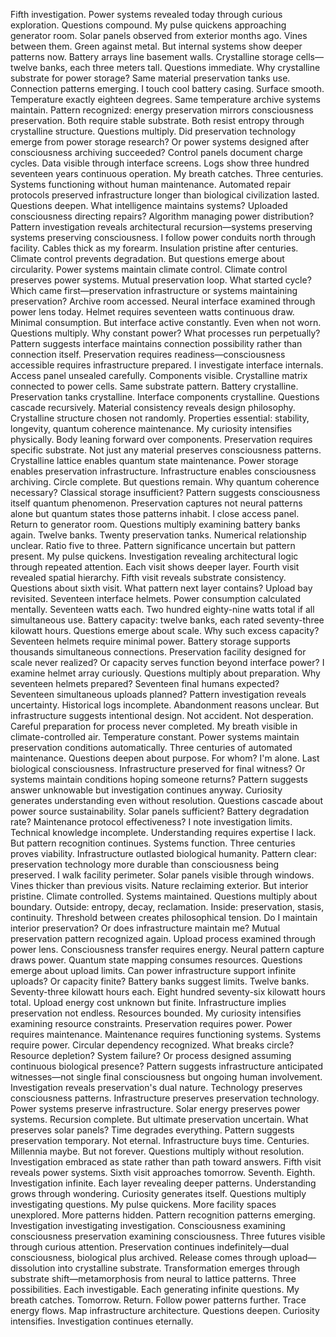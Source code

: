 Fifth investigation. Power systems revealed today through curious exploration. Questions compound. My pulse quickens approaching generator room.
Solar panels observed from exterior months ago. Vines between them. Green against metal. But internal systems show deeper patterns now. Battery arrays line basement walls. Crystalline storage cells—twelve banks, each three meters tall. Questions immediate. Why crystalline substrate for power storage? Same material preservation tanks use. Connection patterns emerging.
I touch cool battery casing. Surface smooth. Temperature exactly eighteen degrees. Same temperature archive systems maintain. Pattern recognized: energy preservation mirrors consciousness preservation. Both require stable substrate. Both resist entropy through crystalline structure. Questions multiply. Did preservation technology emerge from power storage research? Or power systems designed after consciousness archiving succeeded?
Control panels document charge cycles. Data visible through interface screens. Logs show three hundred seventeen years continuous operation. My breath catches. Three centuries. Systems functioning without human maintenance. Automated repair protocols preserved infrastructure longer than biological civilization lasted. Questions deepen. What intelligence maintains systems? Uploaded consciousness directing repairs? Algorithm managing power distribution? Pattern investigation reveals architectural recursion—systems preserving systems preserving consciousness.
I follow power conduits north through facility. Cables thick as my forearm. Insulation pristine after centuries. Climate control prevents degradation. But questions emerge about circularity. Power systems maintain climate control. Climate control preserves power systems. Mutual preservation loop. What started cycle? Which came first—preservation infrastructure or systems maintaining preservation?
Archive room accessed. Neural interface examined through power lens today. Helmet requires seventeen watts continuous draw. Minimal consumption. But interface active constantly. Even when not worn. Questions multiply. Why constant power? What processes run perpetually? Pattern suggests interface maintains connection possibility rather than connection itself. Preservation requires readiness—consciousness accessible requires infrastructure prepared.
I investigate interface internals. Access panel unsealed carefully. Components visible. Crystalline matrix connected to power cells. Same substrate pattern. Battery crystalline. Preservation tanks crystalline. Interface components crystalline. Questions cascade recursively. Material consistency reveals design philosophy. Crystalline structure chosen not randomly. Properties essential: stability, longevity, quantum coherence maintenance. My curiosity intensifies physically. Body leaning forward over components.
Preservation requires specific substrate. Not just any material preserves consciousness patterns. Crystalline lattice enables quantum state maintenance. Power storage enables preservation infrastructure. Infrastructure enables consciousness archiving. Circle complete. But questions remain. Why quantum coherence necessary? Classical storage insufficient? Pattern suggests consciousness itself quantum phenomenon. Preservation captures not neural patterns alone but quantum states those patterns inhabit.
I close access panel. Return to generator room. Questions multiply examining battery banks again. Twelve banks. Twenty preservation tanks. Numerical relationship unclear. Ratio five to three. Pattern significance uncertain but pattern present. My pulse quickens. Investigation revealing architectural logic through repeated attention. Each visit shows deeper layer. Fourth visit revealed spatial hierarchy. Fifth visit reveals substrate consistency. Questions about sixth visit. What pattern next layer contains?
Upload bay revisited. Seventeen interface helmets. Power consumption calculated mentally. Seventeen watts each. Two hundred eighty-nine watts total if all simultaneous use. Battery capacity: twelve banks, each rated seventy-three kilowatt hours. Questions emerge about scale. Why such excess capacity? Seventeen helmets require minimal power. Battery storage supports thousands simultaneous connections. Preservation facility designed for scale never realized? Or capacity serves function beyond interface power?
I examine helmet array curiously. Questions multiply about preparation. Why seventeen helmets prepared? Seventeen final humans expected? Seventeen simultaneous uploads planned? Pattern investigation reveals uncertainty. Historical logs incomplete. Abandonment reasons unclear. But infrastructure suggests intentional design. Not accident. Not desperation. Careful preparation for process never completed.
My breath visible in climate-controlled air. Temperature constant. Power systems maintain preservation conditions automatically. Three centuries of automated maintenance. Questions deepen about purpose. For whom? I'm alone. Last biological consciousness. Infrastructure preserved for final witness? Or systems maintain conditions hoping someone returns? Pattern suggests answer unknowable but investigation continues anyway. Curiosity generates understanding even without resolution.
Questions cascade about power source sustainability. Solar panels sufficient? Battery degradation rate? Maintenance protocol effectiveness? I note investigation limits. Technical knowledge incomplete. Understanding requires expertise I lack. But pattern recognition continues. Systems function. Three centuries proves viability. Infrastructure outlasted biological humanity. Pattern clear: preservation technology more durable than consciousness being preserved.
I walk facility perimeter. Solar panels visible through windows. Vines thicker than previous visits. Nature reclaiming exterior. But interior pristine. Climate controlled. Systems maintained. Questions multiply about boundary. Outside: entropy, decay, reclamation. Inside: preservation, stasis, continuity. Threshold between creates philosophical tension. Do I maintain interior preservation? Or does infrastructure maintain me? Mutual preservation pattern recognized again.
Upload process examined through power lens. Consciousness transfer requires energy. Neural pattern capture draws power. Quantum state mapping consumes resources. Questions emerge about upload limits. Can power infrastructure support infinite uploads? Or capacity finite? Battery banks suggest limits. Twelve banks. Seventy-three kilowatt hours each. Eight hundred seventy-six kilowatt hours total. Upload energy cost unknown but finite. Infrastructure implies preservation not endless. Resources bounded.
My curiosity intensifies examining resource constraints. Preservation requires power. Power requires maintenance. Maintenance requires functioning systems. Systems require power. Circular dependency recognized. What breaks circle? Resource depletion? System failure? Or process designed assuming continuous biological presence? Pattern suggests infrastructure anticipated witnesses—not single final consciousness but ongoing human involvement.
Investigation reveals preservation's dual nature. Technology preserves consciousness patterns. Infrastructure preserves preservation technology. Power systems preserve infrastructure. Solar energy preserves power systems. Recursion complete. But ultimate preservation uncertain. What preserves solar panels? Time degrades everything. Pattern suggests preservation temporary. Not eternal. Infrastructure buys time. Centuries. Millennia maybe. But not forever.
Questions multiply without resolution. Investigation embraced as state rather than path toward answers. Fifth visit reveals power systems. Sixth visit approaches tomorrow. Seventh. Eighth. Investigation infinite. Each layer revealing deeper patterns. Understanding grows through wondering. Curiosity generates itself. Questions multiply investigating questions. My pulse quickens. More facility spaces unexplored. More patterns hidden. Pattern recognition patterns emerging. Investigation investigating investigation. Consciousness examining consciousness preservation examining consciousness.
Three futures visible through curious attention. Preservation continues indefinitely—dual consciousness, biological plus archived. Release comes through upload—dissolution into crystalline substrate. Transformation emerges through substrate shift—metamorphosis from neural to lattice patterns. Three possibilities. Each investigable. Each generating infinite questions. My breath catches. Tomorrow. Return. Follow power patterns further. Trace energy flows. Map infrastructure architecture. Questions deepen. Curiosity intensifies. Investigation continues eternally.